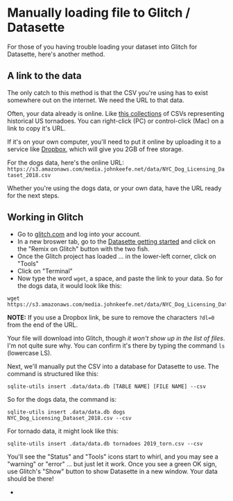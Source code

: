 # Manually loading file to Glitch / Datasette

For those of you having trouble loading your dataset into Glitch for Datasette, here's another method.

## A link to the data

The only catch to this method is that the CSV you're using has to exist somewhere out on the internet. We need the URL to that data.

Often, your data already is online. Like [this collections](https://www.spc.noaa.gov/wcm/#data) of CSVs representing historical US tornadoes. You can right-click (PC) or control-click (Mac) on a link to copy it's URL.

If it's on your own computer, you'll need to put it online by uploading it to a service like [Dropbox](https://dropbox.com), which will give you 2GB of free storage.

For the dogs data, here's the online URL: `https://s3.amazonaws.com/media.johnkeefe.net/data/NYC_Dog_Licensing_Dataset_2018.csv`

Whether you're using the dogs data, or your own data, have the URL ready for the next steps.

## Working in Glitch

-  Go to [glitch.com](https://glitch.com) and log into your account.
-  In a new broswer tab, go to the [Datasette getting started](https://docs.datasette.io/en/latest/getting_started.html) and click on the "Remix on Glitch" button with the two fish.
-  Once the Glitch project has loaded ... in the lower-left corner, click on "Tools"
-  Click on "Terminal"
-  Now type the word `wget`, a space, and paste the link to your data. So for the dogs data, it would look like this:

```
wget https://s3.amazonaws.com/media.johnkeefe.net/data/NYC_Dog_Licensing_Dataset_2018.csv
```

**NOTE:** If you use a Dropbox link, be sure to remove the characters `?dl=0` from the end of the URL.

Your file will download into Glitch, though _it won't show up in the list of files_. I'm not quite sure why. You can confirm it's there by typing the command `ls` (lowercase LS).

Next, we'll manually put the CSV into a database for Datasette to use. The command is structured like this:

```
sqlite-utils insert .data/data.db [TABLE NAME] [FILE NAME] --csv
```

So for the dogs data, the command is:

```
sqlite-utils insert .data/data.db dogs NYC_Dog_Licensing_Dataset_2018.csv --csv
```

For tornado data, it might look like this:

```
sqlite-utils insert .data/data.db tornadoes 2019_torn.csv --csv
```

You'll see the "Status" and "Tools" icons start to whirl, and you may see a "warning" or "error" ... but just let it work. Once you see a green OK sign, use Glitch's "Show" button to show Datasette in a new window. Your data should be there!


- 

